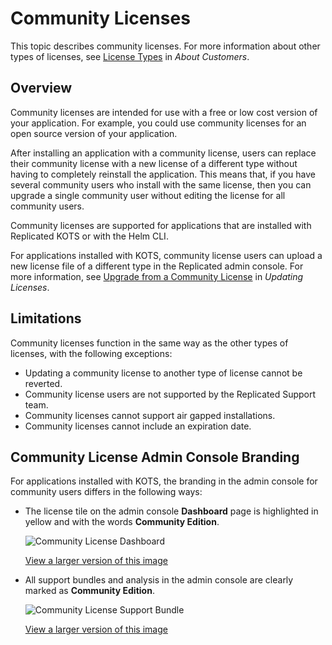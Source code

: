 # Community Licenses

This topic describes community licenses. For more information about other types of licenses, see [License Types](licenses-about#license-types) in _About Customers_.

## Overview

Community licenses are intended for use with a free or low cost version of your application. For example, you could use community licenses for an open source version of your application.

After installing an application with a community license, users can replace their community license with a new license of a different type without having to completely reinstall the application. This means that, if you have several community users who install with the same license, then you can upgrade a single community user without editing the license for all community users.

Community licenses are supported for applications that are installed with Replicated KOTS or with the Helm CLI.

For applications installed with KOTS, community license users can upload a new license file of a different type in the Replicated admin console. For more information, see [Upgrade from a Community License](/enterprise/updating-licenses#upgrade-from-a-community-license) in _Updating Licenses_. 

## Limitations

Community licenses function in the same way as the other types of licenses, with the following
exceptions:

* Updating a community license to another type of license cannot be reverted.
* Community license users are not supported by the Replicated Support team.
* Community licenses cannot support air gapped installations.
* Community licenses cannot include an expiration date.

## Community License Admin Console Branding

For applications installed with KOTS, the branding in the admin console for community users differs in the following ways:

* The license tile on the admin console **Dashboard** page is highlighted in yellow and with the words **Community Edition**.

   ![Community License Dashboard](/images/community-license-dashboard.png)
   
   [View a larger version of this image](/images/community-license-dashboard.png)

* All support bundles and analysis in the admin console are clearly marked as **Community Edition**.

   ![Community License Support Bundle](/images/community-license-bundle.png)
   
   [View a larger version of this image](/images/community-license-bundle.png)